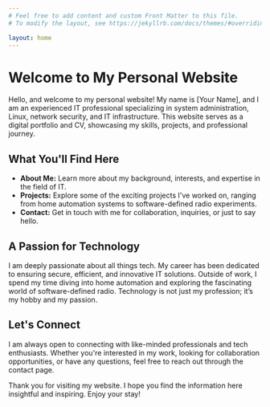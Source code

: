 ```yaml
---
# Feel free to add content and custom Front Matter to this file.
# To modify the layout, see https://jekyllrb.com/docs/themes/#overriding-theme-defaults

layout: home
---
```


# Welcome to My Personal Website

Hello, and welcome to my personal website! My name is [Your Name], and I am an experienced IT professional specializing in system administration, Linux, network security, and IT infrastructure. This website serves as a digital portfolio and CV, showcasing my skills, projects, and professional journey.

## What You'll Find Here

- **About Me:** Learn more about my background, interests, and expertise in the field of IT.
- **Projects:** Explore some of the exciting projects I've worked on, ranging from home automation systems to software-defined radio experiments.
- **Contact:** Get in touch with me for collaboration, inquiries, or just to say hello.

## A Passion for Technology

I am deeply passionate about all things tech. My career has been dedicated to ensuring secure, efficient, and innovative IT solutions. Outside of work, I spend my time diving into home automation and exploring the fascinating world of software-defined radio. Technology is not just my profession; it’s my hobby and my passion.

## Let's Connect

I am always open to connecting with like-minded professionals and tech enthusiasts. Whether you're interested in my work, looking for collaboration opportunities, or have any questions, feel free to reach out through the contact page.

Thank you for visiting my website. I hope you find the information here insightful and inspiring. Enjoy your stay!
